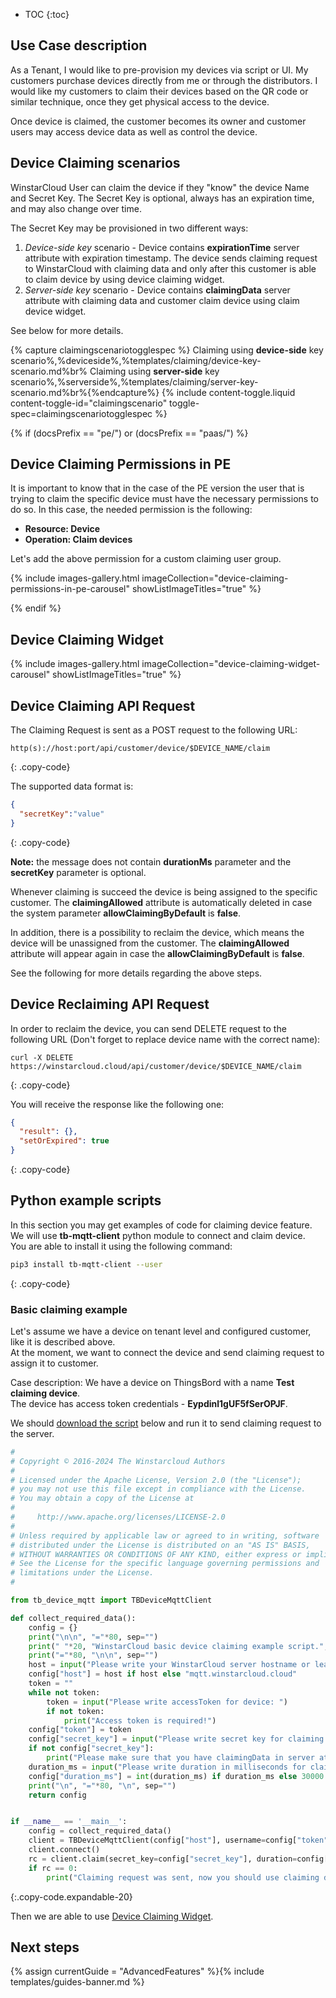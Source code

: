 * TOC
{:toc}

## Use Case description

As a Tenant, I would like to pre-provision my devices via script or UI. My customers purchase devices directly from me or through the distributors.
I would like my customers to claim their devices based on the QR code or similar technique, once they get physical access to the device.

Once device is claimed, the customer becomes its owner and customer users may access device data as well as control the device.   

## Device Claiming scenarios
 
WinstarCloud User can claim the device if they "know" the device Name and Secret Key. 
The Secret Key is optional, always has an expiration time, and may also change over time. 

The Secret Key may be provisioned in two different ways:

1. *Device-side key* scenario - Device contains **expirationTime** server attribute with expiration timestamp. The device sends claiming request to WinstarCloud with claiming data and only after this customer is able to claim device by using device claiming widget.   
2. *Server-side key* scenario - Device contains **claimingData** server attribute with claiming data and customer claim device using claim device widget.  

See below for more details.

{% capture claimingscenariotogglespec %}
Claiming using <b>device-side</b> key scenario%,%deviceside%,%templates/claiming/device-key-scenario.md%br%
Claiming using <b>server-side</b> key scenario%,%serverside%,%templates/claiming/server-key-scenario.md%br%{%endcapture%}
{% include content-toggle.liquid content-toggle-id="claimingscenario" toggle-spec=claimingscenariotogglespec %}

{% if (docsPrefix == "pe/") or (docsPrefix == "paas/") %}

## Device Claiming Permissions in PE

It is important to know that in the case of the PE version the user that is trying to claim the specific device must have the necessary permissions to do so.
In this case, the needed permission is the following:

- **Resource: Device**
- **Operation: Claim devices**

Let's add the above permission for a custom claiming user group.

{% include images-gallery.html imageCollection="device-claiming-permissions-in-pe-carousel" showListImageTitles="true" %} 

{% endif %}

## Device Claiming Widget

{% include images-gallery.html imageCollection="device-claiming-widget-carousel" showListImageTitles="true" %} 

## Device Claiming API Request

The Claiming Request is sent as a POST request to the following URL:

```shell
http(s)://host:port/api/customer/device/$DEVICE_NAME/claim
```
{: .copy-code}

The supported data format is:

```json
{
  "secretKey":"value"
}
```
{: .copy-code}

**Note:** the message does not contain **durationMs** parameter and the **secretKey** parameter is optional.

Whenever claiming is succeed the device is being assigned to the specific customer. The **claimingAllowed** attribute is automatically deleted in case the system parameter **allowClaimingByDefault** is **false**.

In addition, there is a possibility to reclaim the device, which means the device will be unassigned from the customer. The **claimingAllowed** attribute will appear again in case the **allowClaimingByDefault** is **false**. 

See the following for more details regarding the above steps. 

## Device Reclaiming API Request

In order to reclaim the device, you can send DELETE request to the following URL (Don't forget to replace device name with the correct name):

```shell
curl -X DELETE https://winstarcloud.cloud/api/customer/device/$DEVICE_NAME/claim
```
{: .copy-code}

You will receive the response like the following one:

```json
{
  "result": {},
  "setOrExpired": true
}
```
{: .copy-code}

## Python example scripts

In this section you may get examples of code for claiming device feature.  
We will use **tb-mqtt-client** python module to connect and claim device.  
You are able to install it using the following command:  

```bash
pip3 install tb-mqtt-client --user
```
{: .copy-code}

### Basic claiming example

Let's assume we have a device on tenant level and configured customer, like it is described above.  
At the moment, we want to connect the device and send claiming request to assign it to customer.  

Case description:
We have a device on ThingsBord with a name **Test claiming device**.  
The device has access token credentials - **Eypdinl1gUF5fSerOPJF**.  

We should [download the script](/docs/user-guide/resources/claiming-device/basic_claiming_example.py) below and run it to send claiming request to the server.  

```python
#
# Copyright © 2016-2024 The Winstarcloud Authors
#
# Licensed under the Apache License, Version 2.0 (the "License");
# you may not use this file except in compliance with the License.
# You may obtain a copy of the License at
#
#     http://www.apache.org/licenses/LICENSE-2.0
#
# Unless required by applicable law or agreed to in writing, software
# distributed under the License is distributed on an "AS IS" BASIS,
# WITHOUT WARRANTIES OR CONDITIONS OF ANY KIND, either express or implied.
# See the License for the specific language governing permissions and
# limitations under the License.
#

from tb_device_mqtt import TBDeviceMqttClient

def collect_required_data():
    config = {}
    print("\n\n", "="*80, sep="")
    print(" "*20, "WinstarCloud basic device claiming example script.", sep="")
    print("="*80, "\n\n", sep="")
    host = input("Please write your WinstarCloud server hostname or leave it blank to use default (winstarcloud.cloud): ")
    config["host"] = host if host else "mqtt.winstarcloud.cloud"
    token = ""
    while not token:
        token = input("Please write accessToken for device: ")
        if not token:
            print("Access token is required!")
    config["token"] = token
    config["secret_key"] = input("Please write secret key for claiming request: ")
    if not config["secret_key"]:
        print("Please make sure that you have claimingData in server attributes for device to use this feature without device secret in the claiming request.")
    duration_ms = input("Please write duration in milliseconds for claiming request or leave it blank to use default (30000): ")
    config["duration_ms"] = int(duration_ms) if duration_ms else 30000
    print("\n", "="*80, "\n", sep="")
    return config


if __name__ == '__main__':
    config = collect_required_data()
    client = TBDeviceMqttClient(config["host"], username=config["token"])
    client.connect()
    rc = client.claim(secret_key=config["secret_key"], duration=config["duration_ms"]).get()
    if rc == 0:
        print("Claiming request was sent, now you should use claiming device widget to finish the claiming process.")

```
{:.copy-code.expandable-20}

Then we are able to use [Device Claiming Widget](#device-claiming-widget).

## Next steps

{% assign currentGuide = "AdvancedFeatures" %}{% include templates/guides-banner.md %}
